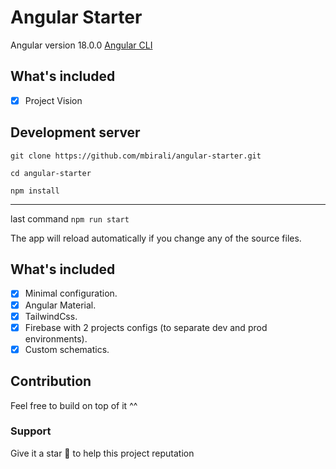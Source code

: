# Angular Starter

Angular version 18.0.0 [Angular CLI](https://github.com/angular/angular-cli)

## What's included

-   [x] Project Vision

## Development server

`git clone https://github.com/mbirali/angular-starter.git`

`cd angular-starter`

`npm install`

---

last command `npm run start`

The app will reload automatically if you change any of the source files.

## What's included

-   [x] Minimal configuration.
-   [x] Angular Material.
-   [x] TailwindCss.
-   [x] Firebase with 2 projects configs (to separate dev and prod environments).
-   [x] Custom schematics.

## Contribution

Feel free to build on top of it ^^

### Support

Give it a star 🌟 to help this project reputation 

<!-- <a href="https://www.buymeacoffee.com/mbirali"><img src="https://img.buymeacoffee.com/button-api/?text=Buy me a coffee&emoji=☕&slug=mbirali&button_colour=40DCA5&font_colour=ffffff&font_family=Lato&outline_colour=000000&coffee_colour=FFDD00" /></a> -->
